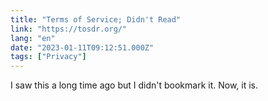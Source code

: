 ```yaml
---
title: "Terms of Service; Didn't Read"
link: "https://tosdr.org/"
lang: "en"
date: "2023-01-11T09:12:51.000Z"
tags: ["Privacy"]
---
```


I saw this a long time ago but I didn't bookmark it. Now, it is.
